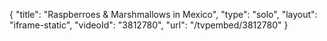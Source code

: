 {
    "title": "Raspberroes & Marshmallows in Mexico",
    "type": "solo",
    "layout": "iframe-static",
    "videoId": "3812780",
    "url": "\/tvpembed\/3812780"
}